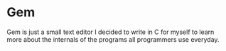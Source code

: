 # Gem

Gem is just a small text editor I decided to write in C for myself to learn more about the
internals of the programs all programmers use everyday.
